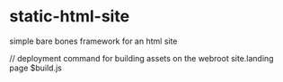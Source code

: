 # static-html-site
simple bare bones framework for an html site 

// deployment command for building assets on the webroot site.landing page
$build.js 
